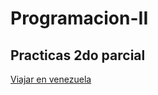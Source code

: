 # Programacion-II

## Practicas 2do parcial

[Viajar en venezuela](https://progra102777416.wordpress.com)
